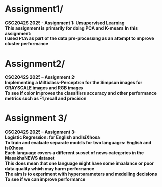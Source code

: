 # Assignment1/  
**CSC2042S 2025 - Assignment 1: Unsupervised Learning**  
**This assignment is primarily for doing PCA and K-means** 
**In this assignment:**  
**I used PCA as part of the data pre-processing as an attempt to improve cluster performance**

# Assignment2/  
**CSC2042S 2025 – Assignment 2:**  
**Implementing a Milticlass-Perceptron for the Simpson images for GRAYSCALE images and RGB images**  
**To see if color improves the classifiers accuracy and other performance metrics such as F1,recall and precision**  

# Assignment 3/  
**CSC2042S 2025 – Assignment 3:**    
**Logistic Regression: for English and IsiXhosa**  
**To train and evaluate separate models for two languages: English and isiXhosa**  
**Each language covers a different subset of news categories in the  MasakhaNEWS dataset**  
**This does mean that one language might have some imbalance or poor data quality which may harm performance**    
**The aim is to experiment with hyperparameters and modelling decisions**   
**To see if we can improve performance**   

